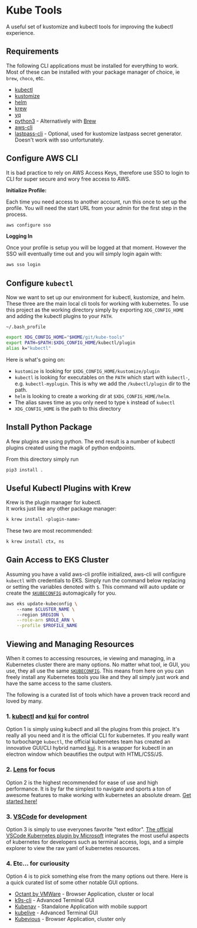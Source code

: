 # Kube Tools  

A useful set of kustomize and kubectl tools for improving the kubectl experience. 

## Requirements  

The following CLI applications must be installed for everything to work. Most of these can be installed with your package manager of choice, ie `brew`, `choco`, etc. 

 - [kubectl](https://kubernetes.io/docs/tasks/tools/install-kubectl/)
 - [kustomize](https://kubectl.docs.kubernetes.io/installation/kustomize/)
 - [helm](https://helm.sh/docs/intro/install/)
 - [krew](https://krew.sigs.k8s.io/docs/user-guide/setup/install/)
 - [yq](https://github.com/mikefarah/yq/#install)
 - [python3](https://www.python.org/downloads/) - Alternatively with [Brew](https://docs.brew.sh/Homebrew-and-Python)
 - [aws-cli](https://docs.aws.amazon.com/cli/latest/userguide/getting-started-install.html)
 - [lastpass-cli](https://github.com/lastpass/lastpass-cli) - Optional, used for kustomize lastpass secret generator. Doesn't work with sso unfortunately. 

## Configure AWS CLI  

It is bad practice to rely on AWS Access Keys, therefore use SSO to login to CLI for super secure and wory free access to AWS. 

**Initialize Profile:**

Each time you need access to another account, run this once to set up the profile. You will need the start URL from your admin for the first step in the process.   
```bash
aws configure sso
```

**Logging In**  

Once your profile is setup you will be logged at that moment. However the SSO will eventually time out and you will simply login again with:  
```bash  
aws sso login
```

## Configure `kubectl`

Now we want to set up our environment for kubectl, kustomize, and helm. These three are the main local cli tools for working with kubernetes. To use this project as the working directory simply by exporting `XDG_CONFIG_HOME` and adding the kubectl plugins to your `PATH`.  

`~/.bash_profile`  
```sh
export XDG_CONFIG_HOME="$HOME/git/kube-tools"
export PATH=$PATH:$XDG_CONFIG_HOME/kubectl/plugin
alias k="kubectl"
```  
Here is what's going on:  
 - `kustomize` is looking for `$XDG_CONFIG_HOME/kustomize/plugin`
 - `kubectl` is looking for executables on the `PATH` which start with `kubectl-`, e.g. `kubectl-myplugin`. This is why we add the `/kubectl/plugin` dir to the path. 
 - `helm` is looking to create a working dir at `$XDG_CONFIG_HOME/helm`. 
 - The alias saves time as you only need to type `k` instead of `kubectl`
 - `XDG_CONFIG_HOME` is the path to this directory

## Install Python Package  

A few plugins are using python. The end result is a number of kubectl plugins created using the magik of python endpoints.  

From this directory simply run

```sh
pip3 install .
```

## Useful Kubectl Plugins with Krew    

Krew is the plugin manager for kubectl.  
It works just like any other package manager:  

```sh
k krew install <plugin-name>
```

These two are most recommended:  

```sh  
k krew install ctx, ns
```

## Gain Access to EKS Cluster  

Assuming you have a valid aws-cli profile initialized, aws-cli will configure `kubectl` with credentials to EKS. Simply run the command below replacing or setting the variables denoted with `$`. This command will auto update or create the [`$KUBECONFIG`](https://kubernetes.io/docs/concepts/configuration/organize-cluster-access-kubeconfig/) automagically for you. 

```sh  
aws eks update-kubeconfig \ 
    --name $CLUSTER_NAME \ 
    --region $REGION \
    --role-arn $ROLE_ARN \
    --profile $PROFILE_NAME
```

## Viewing and Managing Resources  

When it comes to accessing resources, ie viewing and managing, in a Kubernetes cluster there are many options. No matter what tool, ie GUI, you use, they all use the same [`$KUBECONFIG`](https://kubernetes.io/docs/concepts/configuration/organize-cluster-access-kubeconfig/). This means from here on you can freely install any Kubernetes tools you like and they all simply just work and have the same access to the same clusters. 

The following is a curated list of tools which have a proven track record and loved by many. 

### 1. [kubectl](https://kubernetes.io/docs/tasks/tools/install-kubectl/) and [kui](https://github.com/kubernetes-sigs/kui) for control  

Option 1 is simply using kubectl and all the plugins from this project. It's really all you need and it is the official CLI for kubernetes. If you really want to turbocharge `kubectl`, the official kubernetes team has created an innovative GUI/CLI hybrid named [kui](https://github.com/kubernetes-sigs/kui). It is a wrapper for kubectl in an electron window which beautifies the output with HTML/CSS/JS. 

### 2. [Lens](https://k8slens.dev/) for focus  

Option 2 is the highest recommended for ease of use and high performance. It is by far the simplest to navigate and sports a ton of awesome features to make working with kubernetes an absolute dream. [Get started here!](https://k8slens.dev/)  

### 3. [VSCode](https://marketplace.visualstudio.com/items?itemName=ms-kubernetes-tools.vscode-kubernetes-tools) for development  

Option 3 is simply to use everyones favorite "text editor". [The official VSCode Kubernetes plugin by Microsoft](https://marketplace.visualstudio.com/items?itemName=ms-kubernetes-tools.vscode-kubernetes-tools) integrates the most useful aspects of kubernetes for developers such as terminal access, logs, and a simple explorer to view the raw yaml of kubernetes resources. 

### 4. Etc... for curiousity  

Option 4 is to pick something else from the many options out there. Here is a quick curated list of some other notable GUI options.  

 - [Octant by VMWare](https://octant.dev/) - Browser Application, cluster or local
 - [k9s-cli](https://k9scli.io/) - Advanced Terminal GUI  
 - [Kubenav](https://kubenav.io/) - Standalone Application with mobile support  
 - [kubelive](https://github.com/ameerthehacker/kubelive) - Advanced Terminal GUI
 - [Kubevious](https://github.com/kubevious/kubevious) - Browser Application, cluster only
